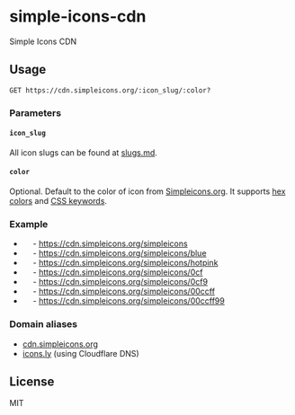 # simple-icons-cdn

Simple Icons CDN

## Usage

```
GET https://cdn.simpleicons.org/:icon_slug/:color?
```

### Parameters

#### `icon_slug`

All icon slugs can be found at [slugs.md](https://github.com/simple-icons/simple-icons/blob/master/slugs.md).

#### `color`

Optional. Default to the color of icon from [Simpleicons.org](https://simpleicons.org). It supports [hex colors](https://developer.mozilla.org/en-US/docs/Web/CSS/hex-color) and [CSS keywords](https://www.w3.org/wiki/CSS/Properties/color/keywords).

### Example

- <picture><source media="(prefers-color-scheme: dark)" srcset="https://cdn.simpleicons.org/simpleicons/eee"><source media="(prefers-color-scheme: light)" srcset="https://cdn.simpleicons.org/simpleicons"><img height="14" src="https://cdn.simpleicons.org/simpleicons"/></picture> - https://cdn.simpleicons.org/simpleicons
- <img height="14" src="https://cdn.simpleicons.org/simpleicons/blue"/> - https://cdn.simpleicons.org/simpleicons/blue
- <img height="14" src="https://cdn.simpleicons.org/simpleicons/hotpink"/> - https://cdn.simpleicons.org/simpleicons/hotpink
- <img height="14" src="https://cdn.simpleicons.org/simpleicons/0cf"/> - https://cdn.simpleicons.org/simpleicons/0cf
- <img height="14" src="https://cdn.simpleicons.org/simpleicons/0cf9"/> - https://cdn.simpleicons.org/simpleicons/0cf9
- <img height="14" src="https://cdn.simpleicons.org/simpleicons/00ccff"/> - https://cdn.simpleicons.org/simpleicons/00ccff
- <img height="14" src="https://cdn.simpleicons.org/simpleicons/00ccff99"/> - https://cdn.simpleicons.org/simpleicons/00ccff99

### Domain aliases

- [cdn.simpleicons.org](https://cdn.simpleicons.org/simpleicons)
- [icons.ly](https://icons.ly/simpleicons) (using Cloudflare DNS)

## License

MIT
